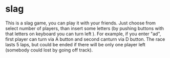 # slag
This is a slag game, you can play it with your friends. Just choose from select number of players, than insert some letters (by pushing buttons with that letters on keyboard you can turn left ). For example, if you enter "ad", first player can turn via A button and second canturn via D button. The race lasts 5 laps, but could be ended if there will be only one player left (somebody could lost by going off track).
